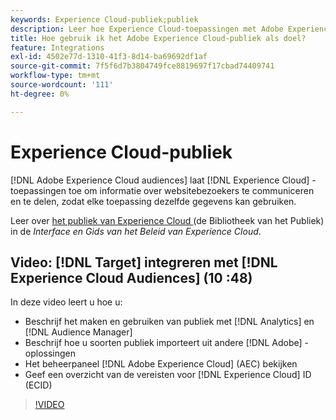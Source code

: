 ```yaml
---
keywords: Experience Cloud-publiek;publiek
description: Leer hoe Experience Cloud-toepassingen met Adobe Experience Cloud-toepassingen kunnen communiceren en informatie over websitebezoekers kunnen delen met andere Adobe-toepassingen.
title: Hoe gebruik ik het Adobe Experience Cloud-publiek als doel?
feature: Integrations
exl-id: 4502e77d-1310-41f3-8d14-ba69692df1af
source-git-commit: 7f5f6d7b3804749fce8819697f17cbad74409741
workflow-type: tm+mt
source-wordcount: '111'
ht-degree: 0%

---
```


# Experience Cloud-publiek

[!DNL Adobe Experience Cloud audiences] laat [!DNL Experience Cloud] -toepassingen toe om informatie over websitebezoekers te communiceren en te delen, zodat elke toepassing dezelfde gegevens kan gebruiken.

Leer over [ het publiek van Experience Cloud ](https://experienceleague.adobe.com/docs/core-services/interface/audiences/audience-library.html?lang=nl-NL) (de Bibliotheek van het Publiek) in de *Interface en Gids van het Beleid van Experience Cloud*.

## Video: [!DNL Target] integreren met [!DNL Experience Cloud Audiences] (10 :48)

In deze video leert u hoe u:

* Beschrijf het maken en gebruiken van publiek met [!DNL Analytics] en [!DNL Audience Manager]
* Beschrijf hoe u soorten publiek importeert uit andere [!DNL Adobe] -oplossingen
* Het beheerpaneel [!DNL Adobe Experience Cloud] (AEC) bekijken
* Geef een overzicht van de vereisten voor [!DNL Experience Cloud] ID (ECID)

>[!VIDEO](https://video.tv.adobe.com/v/35152)
